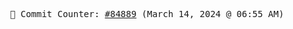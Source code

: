 <p align="center">
    <samp>
        📮 Commit Counter: <a href="https://github.com/Javascript-void0/Javascript-void0/commits/main">#84889</a> (March 14, 2024 @ 06:55 AM)
    </samp>
</p>